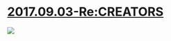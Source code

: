 # [2017.09.03-Re:CREATORS](https://bangumi.bilibili.com/anime/5998)
![](https://bilicover2017.github.io/2017.09.03.jpg)